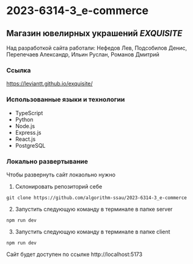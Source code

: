 # 2023-6314-3_e-commerce
## Магазин ювелирных украшений *EXQUISITE*
Над разработкой сайта работали: Нефедов Лев, Подсобилов Денис, Перепечаев Александр, Ильин Руслан, Романов Дмитрий
### Ссылка
https://leviantt.github.io/exquisite/
### Использованные языки и технологии
* TypeScript
* Python
* Node.js
* Express.js
* React.js
* PostgreSQL
### Локально развертывание
Чтобы развернуть сайт локаольно нужно
1. Склонировать репозиторий себе
```
git clone https://github.com/algorithm-ssau/2023-6314-3_e-commerce
```
2. Запустить следующую команду в терминале в папке server
```
npm run dev
```

3. Запустить следующую команду в терминале в папке client
```
npm run dev
```
Сайт будет доступен по ссылке http://localhost:5173
